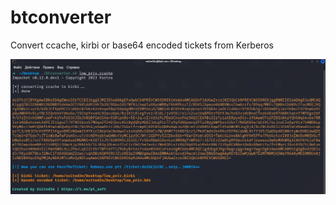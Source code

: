 # btconverter
Convert ccache, kirbi or base64 encoded tickets from Kerberos

![Main scrennshot](btconverter.png)
